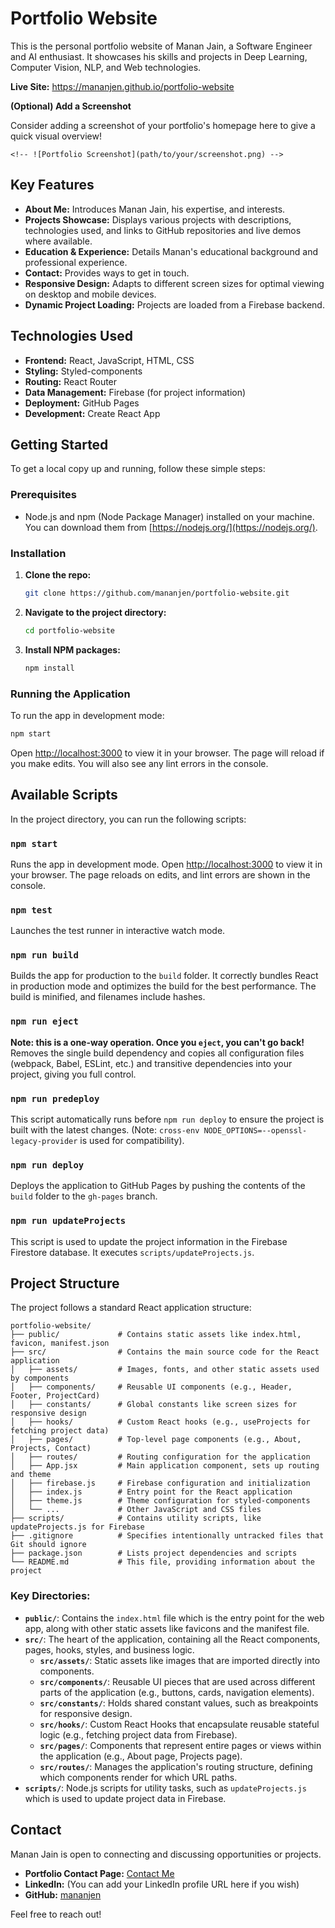 # Portfolio Website

This is the personal portfolio website of Manan Jain, a Software Engineer and AI enthusiast. It showcases his skills and projects in Deep Learning, Computer Vision, NLP, and Web technologies.

**Live Site:** https://mananjen.github.io/portfolio-website

**(Optional) Add a Screenshot**

Consider adding a screenshot of your portfolio's homepage here to give a quick visual overview!

```
<!-- ![Portfolio Screenshot](path/to/your/screenshot.png) -->
```

## Key Features

*   **About Me:** Introduces Manan Jain, his expertise, and interests.
*   **Projects Showcase:** Displays various projects with descriptions, technologies used, and links to GitHub repositories and live demos where available.
*   **Education & Experience:** Details Manan's educational background and professional experience.
*   **Contact:** Provides ways to get in touch.
*   **Responsive Design:** Adapts to different screen sizes for optimal viewing on desktop and mobile devices.
*   **Dynamic Project Loading:** Projects are loaded from a Firebase backend.

## Technologies Used

*   **Frontend:** React, JavaScript, HTML, CSS
*   **Styling:** Styled-components
*   **Routing:** React Router
*   **Data Management:** Firebase (for project information)
*   **Deployment:** GitHub Pages
*   **Development:** Create React App

## Getting Started

To get a local copy up and running, follow these simple steps:

### Prerequisites

*   Node.js and npm (Node Package Manager) installed on your machine. You can download them from [https://nodejs.org/](https://nodejs.org/).

### Installation

1.  **Clone the repo:**
    ```sh
    git clone https://github.com/mananjen/portfolio-website.git
    ```
2.  **Navigate to the project directory:**
    ```sh
    cd portfolio-website
    ```
3.  **Install NPM packages:**
    ```sh
    npm install
    ```

### Running the Application

To run the app in development mode:
```sh
npm start
```
Open [http://localhost:3000](http://localhost:3000) to view it in your browser. The page will reload if you make edits. You will also see any lint errors in the console.

## Available Scripts

In the project directory, you can run the following scripts:

### `npm start`
Runs the app in development mode. Open [http://localhost:3000](http://localhost:3000) to view it in your browser. The page reloads on edits, and lint errors are shown in the console.

### `npm test`
Launches the test runner in interactive watch mode.

### `npm run build`
Builds the app for production to the `build` folder. It correctly bundles React in production mode and optimizes the build for the best performance. The build is minified, and filenames include hashes.

### `npm run eject`
**Note: this is a one-way operation. Once you `eject`, you can't go back!**
Removes the single build dependency and copies all configuration files (webpack, Babel, ESLint, etc.) and transitive dependencies into your project, giving you full control.

### `npm run predeploy`
This script automatically runs before `npm run deploy` to ensure the project is built with the latest changes. (Note: `cross-env NODE_OPTIONS=--openssl-legacy-provider` is used for compatibility).

### `npm run deploy`
Deploys the application to GitHub Pages by pushing the contents of the `build` folder to the `gh-pages` branch.

### `npm run updateProjects`
This script is used to update the project information in the Firebase Firestore database. It executes `scripts/updateProjects.js`.

## Project Structure

The project follows a standard React application structure:

```
portfolio-website/
├── public/             # Contains static assets like index.html, favicon, manifest.json
├── src/                # Contains the main source code for the React application
│   ├── assets/         # Images, fonts, and other static assets used by components
│   ├── components/     # Reusable UI components (e.g., Header, Footer, ProjectCard)
│   ├── constants/      # Global constants like screen sizes for responsive design
│   ├── hooks/          # Custom React hooks (e.g., useProjects for fetching project data)
│   ├── pages/          # Top-level page components (e.g., About, Projects, Contact)
│   ├── routes/         # Routing configuration for the application
│   ├── App.jsx         # Main application component, sets up routing and theme
│   ├── firebase.js     # Firebase configuration and initialization
│   ├── index.js        # Entry point for the React application
│   ├── theme.js        # Theme configuration for styled-components
│   └── ...             # Other JavaScript and CSS files
├── scripts/            # Contains utility scripts, like updateProjects.js for Firebase
├── .gitignore          # Specifies intentionally untracked files that Git should ignore
├── package.json        # Lists project dependencies and scripts
└── README.md           # This file, providing information about the project
```

### Key Directories:

*   **`public/`**: Contains the `index.html` file which is the entry point for the web app, along with other static assets like favicons and the manifest file.
*   **`src/`**: The heart of the application, containing all the React components, pages, hooks, styles, and business logic.
    *   **`src/assets/`**: Static assets like images that are imported directly into components.
    *   **`src/components/`**: Reusable UI pieces that are used across different parts of the application (e.g., buttons, cards, navigation elements).
    *   **`src/constants/`**: Holds shared constant values, such as breakpoints for responsive design.
    *   **`src/hooks/`**: Custom React Hooks that encapsulate reusable stateful logic (e.g., fetching project data from Firebase).
    *   **`src/pages/`**: Components that represent entire pages or views within the application (e.g., About page, Projects page).
    *   **`src/routes/`**: Manages the application's routing structure, defining which components render for which URL paths.
*   **`scripts/`**: Node.js scripts for utility tasks, such as `updateProjects.js` which is used to update project data in Firebase.

## Contact

Manan Jain is open to connecting and discussing opportunities or projects.

*   **Portfolio Contact Page:** [Contact Me](https://mananjen.github.io/portfolio-website/#/contact)
*   **LinkedIn:** (You can add your LinkedIn profile URL here if you wish)
*   **GitHub:** [mananjen](https://github.com/mananjen)

Feel free to reach out!
